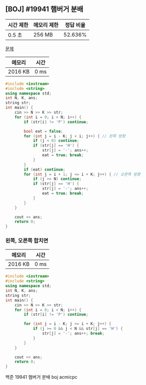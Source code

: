 ## [BOJ] #19941 햄버거 분배

| 시간 제한 | 메모리 제한 | 정답 비율 |
| --------- | ----------- | --------- |
| 0.5 초    | 256 MB      | 52.636%   |

[문제](https://www.acmicpc.net/problem/19941)



| 메모리  | 시간 |
| ------- | ---- |
| 2016 KB | 0 ms |

```c++
#include <iostream>
#include <string>
using namespace std;
int N, K, ans;
string str;
int main() {
	cin >> N >> K >> str;
	for (int i = 0; i < N; i++) {
		if (str[i] != 'P') continue;

		bool eat = false;
		for (int j = i - K; j < i; j++) { // 왼쪽 방향
			if (j < 0) continue;
			if (str[j] == 'H') {
				str[j] = '-'; ans++;
				eat = true; break;
			}
		}
		if (eat) continue;
		for (int j = i + 1; j <= i + K; j++) { // 오른쪽 방향
			if (j >= N) continue;
			if (str[j] == 'H') {
				str[j] = '-'; ans++;
				eat = true; break;
			}
		}
	}

	cout << ans;
	return 0;
}
```

### 왼쪽, 오른쪽 합치면

| 메모리  | 시간 |
| ------- | ---- |
| 2016 KB | 0 ms |

```c++
#include <iostream>
#include <string>
using namespace std;
int N, K, ans;
string str;
int main() {
	cin >> N >> K >> str;
	for (int i = 0; i < N; i++) {
		if (str[i] != 'P') continue;

		for (int j = i - K; j <= i + K; j++) {
			if (j >= 0 && j < N && str[j] == 'H') {
				str[j] = '-'; ans++; break;
			}
		}
	}

	cout << ans;
	return 0;
}
```







백준 19941 햄버거 분배 boj acmicpc

